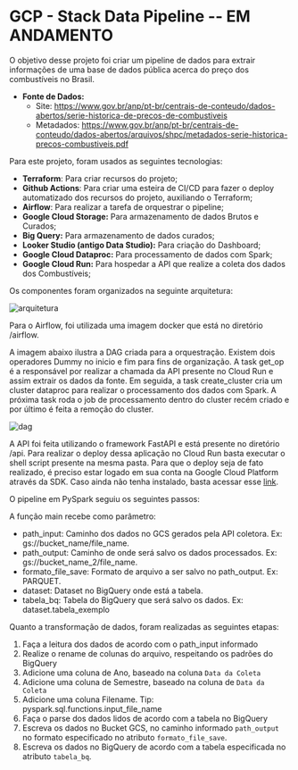 # GCP - Stack Data Pipeline -- EM ANDAMENTO

O objetivo desse projeto foi criar um pipeline de dados para extrair informações de uma base de dados pública acerca do preço dos combustíveis no Brasil. 

- **Fonte de Dados:** 
  - Site: https://www.gov.br/anp/pt-br/centrais-de-conteudo/dados-abertos/serie-historica-de-precos-de-combustiveis
  - Metadados: https://www.gov.br/anp/pt-br/centrais-de-conteudo/dados-abertos/arquivos/shpc/metadados-serie-historica-precos-combustiveis.pdf

Para este projeto, foram usados as seguintes tecnologias: 

- **Terraform**: Para criar recursos do projeto;
- **Github Actions**: Para criar uma esteira de CI/CD para fazer o deploy automatizado dos recursos do projeto, auxiliando o Terraform;
- **Airflow**: Para realizar a tarefa de orquestrar o pipeline;
- **Google Cloud Storage:** Para armazenamento de dados Brutos e Curados;
- **Big Query:** Para armazenamento de dados curados;
- **Looker Studio (antigo Data Studio):** Para criação do Dashboard;
- **Google Cloud Dataproc:** Para processamento de dados com Spark;
- **Google Cloud Run:** Para hospedar a API que realize a coleta dos dados dos Combustíveis;

Os componentes foram organizados na seguinte arquitetura: 

![arquitetura](https://user-images.githubusercontent.com/120025497/208434064-87f717a9-8eaa-4b7b-849d-44b7252c09d6.png)

Para o Airflow, foi utilizada uma imagem docker que está no diretório /airflow.

A imagem abaixo ilustra a DAG criada para a orquestração. Existem dois operadores Dummy no inicio e fim para fins de organização. A task get_op é a responsável por realizar a chamada da API presente no Cloud Run e assim extrair os dados da fonte. Em seguida, a task create_cluster cria um cluster dataproc para realizar o processamento dos dados com Spark. A próxima task roda o job de processamento dentro do cluster recém criado e por último é feita a remoção do cluster.

![dag](https://user-images.githubusercontent.com/120025497/208435756-275b87dc-d02f-4346-8ade-fe0cf4d9f6ae.png)


A API foi feita utilizando o framework FastAPI e está presente no diretório /api. Para realizar o deploy dessa aplicação no Cloud Run basta executar o shell script presente na mesma pasta. Para que o deploy seja de fato realizado, é preciso estar logado em sua conta na Google Cloud Platform através da SDK. Caso ainda não tenha instalado, basta acessar esse [link](https://cloud.google.com/sdk/docs/install-sdk).

O pipeline em PySpark seguiu os seguintes passos: 

A função main recebe como parâmetro:
- path_input: Caminho dos dados no GCS gerados pela API coletora. Ex: gs://bucket_name/file_name.
- path_output: Caminho de onde será salvo os dados processados. Ex: gs://bucket_name_2/file_name.
- formato_file_save: Formato de arquivo a ser salvo no path_output. Ex: PARQUET.
- dataset: Dataset no BigQuery onde está a tabela.
- tabela_bq: Tabela do BigQuery que será salvo os dados. Ex: dataset.tabela_exemplo

Quanto a transformação de dados, foram realizadas as seguintes etapas: 

1. Faça a leitura dos dados de acordo com o path_input informado
2. Realize o rename de colunas do arquivo, respeitando os padrões do BigQuery
3. Adicione uma coluna de Ano, baseado na coluna `Data da Coleta`
4. Adicione uma coluna de Semestre, baseado na coluna de `Data da Coleta`
5. Adicione uma coluna Filename. Tip: pyspark.sql.functions.input_file_name
6. Faça o parse dos dados lidos de acordo com a tabela no BigQuery
7. Escreva os dados no Bucket GCS, no caminho informado `path_output`
no formato especificado no atributo `formato_file_save`.
8. Escreva os dados no BigQuery de acordo com a tabela especificada no atributo `tabela_bq`.

